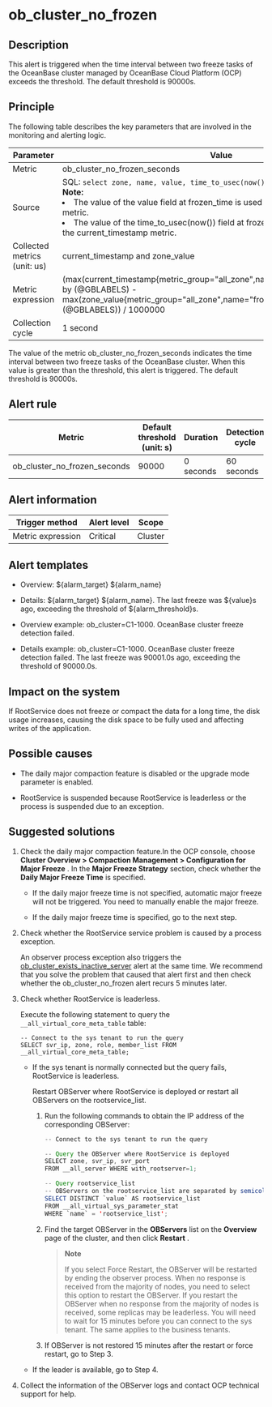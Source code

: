 ob_cluster_no_frozen 
=========================================



**Description** 
------------------------------------

This alert is triggered when the time interval between two freeze tasks of the OceanBase cluster managed by OceanBase Cloud Platform (OCP) exceeds the threshold. The default threshold is 90000s.

Principle 
------------------------------

The following table describes the key parameters that are involved in the monitoring and alerting logic. 


|          Parameter           |                                                                                                                                                                                                                              Value                                                                                                                                                                                                                               |
|------------------------------|------------------------------------------------------------------------------------------------------------------------------------------------------------------------------------------------------------------------------------------------------------------------------------------------------------------------------------------------------------------------------------------------------------------------------------------------------------------|
| Metric                       | ob_cluster_no_frozen_seconds                                                                                                                                                                                                                                                                                                                                                                                                                                     |
| Source                       | SQL:  ```select zone, name, value, time_to_usec(now()) from __all_zone; ```  </br>**Note:**  <li> The value of the value field at frozen_time is used as the value of the zone_value metric.   </li><li> The value of the time_to_usec(now()) field at frozen_time is used as the value of the current_timestamp metric.</li>    |
| Collected metrics (unit: us) | current_timestamp and zone_value                                                                                                                                                                                                                                                                                                                                                                                                                                 |
| Metric expression            | (max(current_timestamp{metric_group="all_zone",name="frozen_time",@LABELS}) by (@GBLABELS) - max(zone_value{metric_group="all_zone",name="frozen_time",@LABELS}) by (@GBLABELS)) / 1000000                                                                                                                                                                                                                                                                       |
| Collection cycle             | 1 second                                                                                                                                                                                                                                                                                                                                                                                                                                                         |



The value of the metric ob_cluster_no_frozen_seconds indicates the time interval between two freeze tasks of the OceanBase cluster. When this value is greater than the threshold, this alert is triggered. The default threshold is 90000s.

**Alert rule** 
-----------------------------------



|            Metric            | Default threshold (unit: s) | Duration  | Detection cycle | Time before clearance |
|------------------------------|-----------------------------|-----------|-----------------|-----------------------|
| ob_cluster_no_frozen_seconds | 90000                       | 0 seconds | 60 seconds      | 5 minutes             |



**Alert information** 
------------------------------------------



|  Trigger method   | Alert level |  Scope  |
|-------------------|-------------|---------|
| Metric expression | Critical    | Cluster |



**Alert templates** 
----------------------------------------

* Overview: \${alarm_target} \${alarm_name}

  

* Details: \${alarm_target} \${alarm_name}. The last freeze was \${value}s ago, exceeding the threshold of ${alarm_threshold}s.

  

* Overview example: ob_cluster=C1-1000. OceanBase cluster freeze detection failed.

  

* Details example: ob_cluster=C1-1000. OceanBase cluster freeze detection failed. The last freeze was 90001.0s ago, exceeding the threshold of 90000.0s.

  




**Impact on the system** 
---------------------------------------------

If RootService does not freeze or compact the data for a long time, the disk usage increases, causing the disk space to be fully used and affecting writes of the application.

**Possible causes** 
----------------------------------------

* The daily major compaction feature is disabled or the upgrade mode parameter is enabled.

  

* RootService is suspended because RootService is leaderless or the process is suspended due to an exception.

  




**Suggested solutions** 
--------------------------------------------

1. Check the daily major compaction feature.In the OCP console, choose **Cluster Overview \> Compaction Management \> Configuration for Major Freeze** . In the **Major Freeze Strategy** section, check whether the **Daily Major Freeze Time** is specified.
   * If the daily major freeze time is not specified, automatic major freeze will not be triggered. You need to manually enable the major freeze.

     
   
   * If the daily major freeze time is specified, go to the next step.

     
   

   

2. Check whether the RootService service problem is caused by a process exception. 

   An observer process exception also triggers the [ob_cluster_exists_inactive_server](../2.ob-alert/3.ob_cluster_exists_inactive_server-ob-the-cluster-is-not-working.md) alert at the same time. We recommend that you solve the problem that caused that alert first and then check whether the ob_cluster_no_frozen alert recurs 5 minutes later.
   

3. Check whether RootService is leaderless. 

   Execute the following statement to query the `__all_virtual_core_meta_table` table: 

   ```unknow
   -- Connect to the sys tenant to run the query
   SELECT svr_ip, zone, role, member_list FROM __all_virtual_core_meta_table;
   ```

   
   * If the sys tenant is normally connected but the query fails, RootService is leaderless. 

     Restart OBServer where RootService is deployed or restart all OBServers on the rootservice_list. 
     1. Run the following commands to obtain the IP address of the corresponding OBServer: 

        ```java
        -- Connect to the sys tenant to run the query
        
        -- Query the OBServer where RootService is deployed
        SELECT zone, svr_ip, svr_port
        FROM __all_server WHERE with_rootserver=1;
        
        -- Query rootservice_list
        -- OBServers on the rootservice_list are separated by semicolons (;). Each part represents an OBServer.
        SELECT DISTINCT `value` AS rootservice_list
        FROM __all_virtual_sys_parameter_stat
        WHERE `name` = 'rootservice_list';
        ```

        
     
     2. Find the target OBServer in the **OBServers** list on the **Overview** page of the cluster, and then click **Restart** . 

        > **Note**
        >
        > If you select Force Restart, the OBServer will be restarted by ending the observer process. When no response is received from the majority of nodes, you need to select this option to restart the OBServer. If you restart the OBServer when no response from the majority of nodes is received, some replicas may be leaderless. You will need to wait for 15 minutes before you can connect to the sys tenant. The same applies to the business tenants.
        
     
     3. If OBServer is not restored 15 minutes after the restart or force restart, go to Step 3.

        
     

     
   
   * If the leader is available, go to Step 4.

     
   

   

4. Collect the information of the OBServer logs and contact OCP technical support for help.

   



